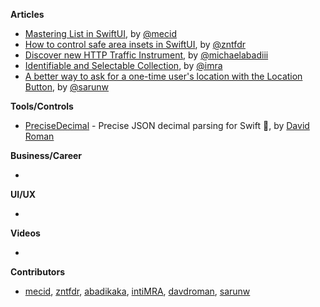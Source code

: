 
**Articles**

* [Mastering List in SwiftUI](https://swiftwithmajid.com/2021/06/16/mastering-list-in-swiftui/), by [@mecid](https://twitter.com/mecid)
* [How to control safe area insets in SwiftUI](https://www.fivestars.blog/articles/safe-area-insets/), by [@zntfdr](https://twitter.com/zntfdr)
* [Discover new HTTP Traffic Instrument](https://michaelabadi.com/articles/analyse-http-instruments/), by [@michaelabadiii](https://twitter.com/michaelabadiii)
* [Identifiable and Selectable Collection](https://www.linkedin.com/pulse/identifiable-selectable-collection-inti-albuquerque/?trackingId=Rfh2KQc8qfeOMwFEGUvoew%3D%3D), by [@imra](https://twitter.com/imra17848920)
* [A better way to ask for a one-time user's location with the Location Button](https://sarunw.com/posts/location-button/), by [@sarunw](https://twitter.com/sarunw)

**Tools/Controls**

* [PreciseDecimal](https://github.com/davdroman/PreciseDecimal) - Precise JSON decimal parsing for Swift 🧮, by [David Roman](https://github.com/davdroman)

**Business/Career**

* 

**UI/UX**

* 

**Videos**

* 

**Contributors**

* [mecid](https://github.com/mecid), [zntfdr](https://github.com/zntfdr), [abadikaka](https://github.com/abadikaka), [intiMRA](https://github.com/intiMRA), [davdroman](https://github.com/davdroman), [sarunw](https://github.com/sarunw)
